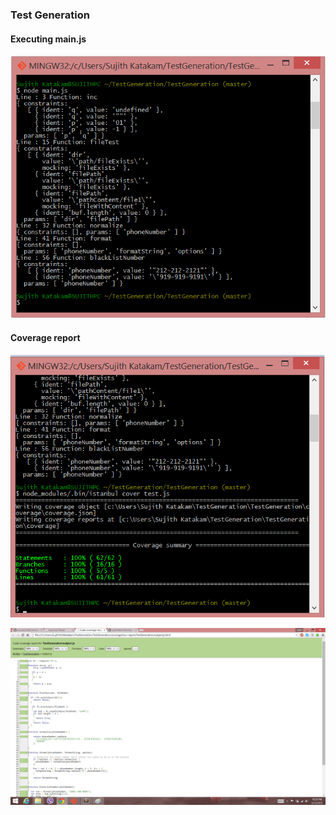 ### Test Generation

#### Executing main.js

![image1](/screenshots/img.jpg)

#### Coverage report

![image2](/screenshots/img1.jpg)

![image3](/screenshots/img2.jpg)
